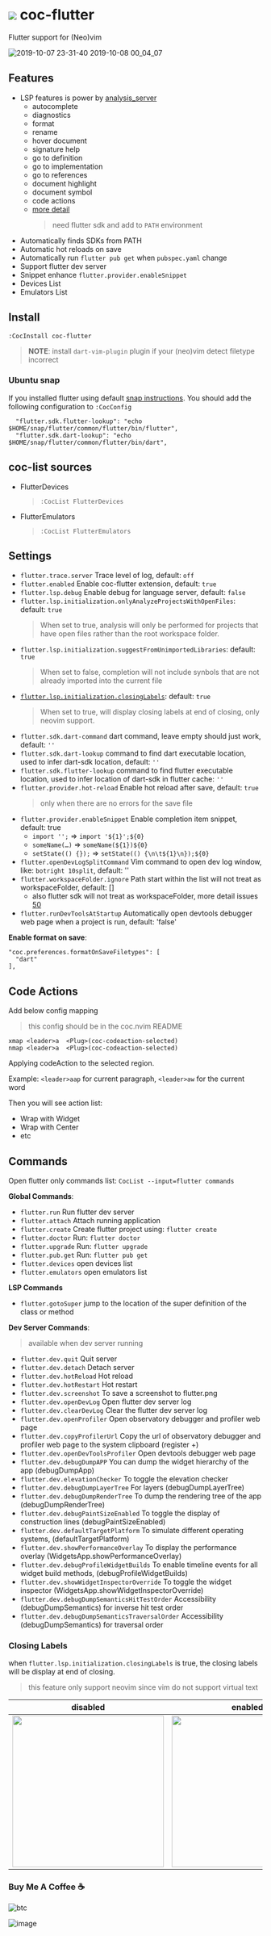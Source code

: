 # ![](https://flutter.dev/images/favicon.png) coc-flutter

Flutter support for (Neo)vim

![2019-10-07 23-31-40 2019-10-08 00_04_07](https://user-images.githubusercontent.com/5492542/66328510-58a6c480-e95f-11e9-95ca-0b4ed7c8e83f.gif)

## Features

- LSP features is power by [analysis_server](https://github.com/dart-lang/sdk/blob/master/pkg/analysis_server/tool/lsp_spec/README.md)
  - autocomplete
  - diagnostics
  - format
  - rename
  - hover document
  - signature help
  - go to definition
  - go to implementation
  - go to references
  - document highlight
  - document symbol
  - code actions
  - [more detail](https://github.com/dart-lang/sdk/blob/master/pkg/analysis_server/tool/lsp_spec/README.md)
    > need flutter sdk and add to `PATH` environment
- Automatically finds SDKs from PATH
- Automatic hot reloads on save
- Automatically run `flutter pub get` when `pubspec.yaml` change
- Support flutter dev server
- Snippet enhance `flutter.provider.enableSnippet`
- Devices List
- Emulators List

## Install

`:CocInstall coc-flutter`

> **NOTE**: install `dart-vim-plugin` plugin if your (neo)vim detect filetype incorrect

### Ubuntu snap

If you installed flutter using default [snap instructions](https://flutter.dev/docs/get-started/install/linux#install-flutter-using-snapd). You should add the following configuration to `:CocConfig`

```
  "flutter.sdk.flutter-lookup": "echo $HOME/snap/flutter/common/flutter/bin/flutter",
  "flutter.sdk.dart-lookup": "echo $HOME/snap/flutter/common/flutter/bin/dart",
```

## coc-list sources

- FlutterDevices
  > `:CocList FlutterDevices`
- FlutterEmulators
  > `:CocList FlutterEmulators`

## Settings

- `flutter.trace.server` Trace level of log, default: `off`
- `flutter.enabled` Enable coc-flutter extension, default: `true`
- `flutter.lsp.debug` Enable debug for language server, default: `false`
- `flutter.lsp.initialization.onlyAnalyzeProjectsWithOpenFiles`: default: `true`
  > When set to true, analysis will only be performed for projects that have open files rather than the root workspace folder.
- `flutter.lsp.initialization.suggestFromUnimportedLibraries`: default: `true`
  > When set to false, completion will not include synbols that are not already imported into the current file
- [`flutter.lsp.initialization.closingLabels`](#closing-labels): default: `true`
  > When set to true, will display closing labels at end of closing, only neovim support.
- `flutter.sdk.dart-command` dart command, leave empty should just work, default: `''`
- `flutter.sdk.dart-lookup` command to find dart executable location, used to infer dart-sdk location, default: `''`
- `flutter.sdk.flutter-lookup` command to find flutter executable location, used to infer location of dart-sdk in flutter cache: `''`
- `flutter.provider.hot-reload` Enable hot reload after save, default: `true`
  > only when there are no errors for the save file
- `flutter.provider.enableSnippet` Enable completion item snippet, default: true
  - `import '';` => `import '${1}';${0}`
  - `someName(…)` => `someName(${1})${0}`
  - `setState(() {});` => `setState(() {\n\t${1}\n});${0}`
- `flutter.openDevLogSplitCommand` Vim command to open dev log window, like: `botright 10split`, default: ''
- `flutter.workspaceFolder.ignore` Path start within the list will not treat as workspaceFolder, default: []
  - also flutter sdk will not treat as workspaceFolder, more detail issues [50](https://github.com/iamcco/coc-flutter/issues/50)
- `flutter.runDevToolsAtStartup` Automatically open devtools debugger web page when a project is run, default: 'false'


**Enable format on save**:

```jsonc
"coc.preferences.formatOnSaveFiletypes": [
  "dart"
],
```

## Code Actions

Add below config mapping

> this config should be in the coc.nvim README

``` vim
xmap <leader>a  <Plug>(coc-codeaction-selected)
nmap <leader>a  <Plug>(coc-codeaction-selected)
```

Applying codeAction to the selected region.

Example: `<leader>aap` for current paragraph, `<leader>aw` for the current word

Then you will see action list:

- Wrap with Widget
- Wrap with Center
- etc

## Commands

Open flutter only commands list: `CocList --input=flutter commands`

**Global Commands**:

- `flutter.run` Run flutter dev server
- `flutter.attach` Attach running application
- `flutter.create` Create flutter project using: `flutter create`
- `flutter.doctor` Run: `flutter doctor`
- `flutter.upgrade` Run: `flutter upgrade`
- `flutter.pub.get` Run: `flutter pub get`
- `flutter.devices` open devices list
- `flutter.emulators` open emulators list

**LSP Commands**

- `flutter.gotoSuper` jump to the location of the super definition of the class or method

**Dev Server Commands**:

> available when dev server running

- `flutter.dev.quit` Quit server
- `flutter.dev.detach` Detach server
- `flutter.dev.hotReload` Hot reload
- `flutter.dev.hotRestart` Hot restart
- `flutter.dev.screenshot` To save a screenshot to flutter.png
- `flutter.dev.openDevLog` Open flutter dev server log
- `flutter.dev.clearDevLog` Clear the flutter dev server log
- `flutter.dev.openProfiler` Open observatory debugger and profiler web page
- `flutter.dev.copyProfilerUrl` Copy the url of observatory debugger and profiler web page to the system clipboard (register +)
- `flutter.dev.openDevToolsProfiler` Open devtools debugger web page
- `flutter.dev.debugDumpAPP` You can dump the widget hierarchy of the app (debugDumpApp)
- `flutter.dev.elevationChecker` To toggle the elevation checker
- `flutter.dev.debugDumpLayerTree` For layers (debugDumpLayerTree)
- `flutter.dev.debugDumpRenderTree` To dump the rendering tree of the app (debugDumpRenderTree)
- `flutter.dev.debugPaintSizeEnabled` To toggle the display of construction lines (debugPaintSizeEnabled)
- `flutter.dev.defaultTargetPlatform` To simulate different operating systems, (defaultTargetPlatform)
- `flutter.dev.showPerformanceOverlay` To display the performance overlay (WidgetsApp.showPerformanceOverlay)
- `flutter.dev.debugProfileWidgetBuilds` To enable timeline events for all widget build methods, (debugProfileWidgetBuilds)
- `flutter.dev.showWidgetInspectorOverride` To toggle the widget inspector (WidgetsApp.showWidgetInspectorOverride)
- `flutter.dev.debugDumpSemanticsHitTestOrder` Accessibility (debugDumpSemantics) for inverse hit test order
- `flutter.dev.debugDumpSemanticsTraversalOrder` Accessibility (debugDumpSemantics) for traversal order

### Closing Labels

when `flutter.lsp.initialization.closingLabels` is true,
the closing labels will be display at end of closing.

> this feature only support neovim since vim do not support virtual text

| disabled                                                                                                                         | enabled                                                                                                                          |
| -------------------------------------------------------------------------------------------------------------------------------- | -------------------------------------------------------------------------------------------------------------------------------- |
| <img height="300px" src="https://user-images.githubusercontent.com/5492542/67616073-f0812b00-f806-11e9-8e5c-ac42ab3a293c.png" /> | <img height="300px" src="https://user-images.githubusercontent.com/5492542/67616063-c16ab980-f806-11e9-8522-1c89217096e0.png" /> |

### Buy Me A Coffee ☕️

![btc](https://img.shields.io/keybase/btc/iamcco.svg?style=popout-square)

![image](https://user-images.githubusercontent.com/5492542/42771079-962216b0-8958-11e8-81c0-520363ce1059.png)
